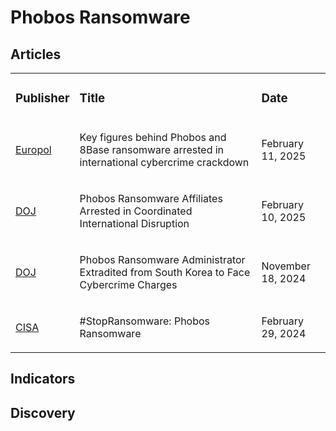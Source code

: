 # Phobos Ransomware

## Articles
<table>
  <tr>
    <td>
      <h3>Publisher</h3>
    </td>
    <td>
      <h3>Title</h3>
    </td>
    <td>
      <h3>Date</h3>
    </td>
  </tr>
  <tr>
    <td>
      <a href="https://www.europol.europa.eu/media-press/newsroom/news/key-figures-behind-phobos-and-8base-ransomware-arrested-in-international-cybercrime-crackdown">Europol</a>
    </td>
    <td>
      <p>Key figures behind Phobos and 8Base ransomware arrested in international cybercrime crackdown</p>
    </td>
    <td>
      <p>February 11, 2025</p>
    </td>
  </tr>
  <tr>
    <td>
      <a href="https://www.justice.gov/opa/pr/phobos-ransomware-affiliates-arrested-coordinated-international-disruption">DOJ</a>
    </td>
    <td>
      <p>Phobos Ransomware Affiliates Arrested in Coordinated International Disruption</p>
    </td>
    <td>
      <p>February 10, 2025</p>
    </td>
  </tr>
  <tr>
    <td>
      <a href="https://www.justice.gov/archives/opa/pr/phobos-ransomware-administrator-extradited-south-korea-face-cybercrime-charges">DOJ</a>
    </td>
    <td>
      <p>Phobos Ransomware Administrator Extradited from South Korea to Face Cybercrime Charges</p>
    </td>
    <td>
      <p>November 18, 2024</p>
    </td>
  </tr>
  <tr>
    <td>
      <a href="https://www.cisa.gov/news-events/cybersecurity-advisories/aa24-060a">CISA</a>
    </td>
    <td>
      <p>#StopRansomware: Phobos Ransomware</p>
    </td>
    <td>
      <p>February 29, 2024</p>
    </td>
  </tr>
</table>


## Indicators

## Discovery
